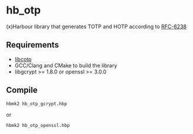 # hb_otp

(x)Harbour library that generates TOTP and HOTP according to [RFC-6238](https://tools.ietf.org/html/rfc6238)

## Requirements
- [libcotp](https://github.com/naldodj/naldodj-libcotp)
- GCC/Clang and CMake to build the library
- libgcrypt >= 1.8.0 or openssl >= 3.0.0

## Compile
```bash
hbmk2 hb_otp_gcrypt.hbp
```
or
```bash
hbmk2 hb_otp_openssl.hbp
```
